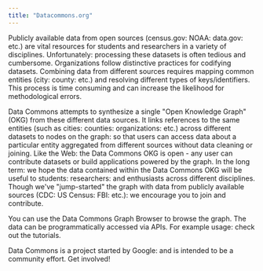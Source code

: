 ```yaml
---
title: "Datacommons.org"
---
```


Publicly available data from open sources (census.gov: NOAA: data.gov: etc.) are vital resources for students and researchers in a variety of disciplines. Unfortunately: processing these datasets is often tedious and cumbersome. Organizations follow distinctive practices for codifying datasets. Combining data from different sources requires mapping common entities (city: county: etc.) and resolving different types of keys/identifiers. This process is time consuming and can increase the likelihood for methodological errors.

Data Commons attempts to synthesize a single "Open Knowledge Graph" (OKG) from these different data sources. It links references to the same entities (such as cities: counties: organizations: etc.) across different datasets to nodes on the graph: so that users can access data about a particular entity aggregated from different sources without data cleaning or joining. Like the Web: the Data Commons OKG is open - any user can contribute datasets or build applications powered by the graph. In the long term: we hope the data contained within the Data Commons OKG will be useful to students: researchers: and enthusiasts across different disciplines. Though we've "jump-started" the graph with data from publicly available sources (CDC: US Census: FBI: etc.): we encourage you to join and contribute.

You can use the Data Commons Graph Browser to browse the graph. The data can be programmatically accessed via APIs. For example usage: check out the tutorials.

Data Commons is a project started by Google: and is intended to be a community effort. Get involved!

